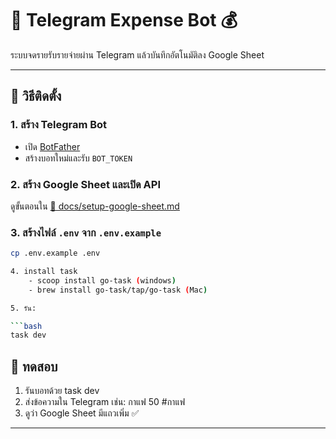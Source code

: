 # 📲 Telegram Expense Bot 💰  
ระบบจดรายรับรายจ่ายผ่าน Telegram แล้วบันทึกอัตโนมัติลง Google Sheet

---

## 🔧 วิธีติดตั้ง

### 1. สร้าง Telegram Bot
- เปิด [BotFather](https://t.me/botfather)
- สร้างบอทใหม่และรับ `BOT_TOKEN`

### 2. สร้าง Google Sheet และเปิด API
ดูขั้นตอนใน [📄 docs/setup-google-sheet.md](docs/setup-google-sheet.md)

### 3. สร้างไฟล์ `.env` จาก `.env.example`
```bash
cp .env.example .env

4. install task
    - scoop install go-task (windows)
    - brew install go-task/tap/go-task (Mac)

5. รัน:

```bash
task dev
```

## 🧪 ทดสอบ
1. รันบอทด้วย task dev
2. ส่งข้อความใน Telegram เช่น: กาแฟ 50 #กาแฟ 
3. ดูว่า Google Sheet มีแถวเพิ่ม ✅

---